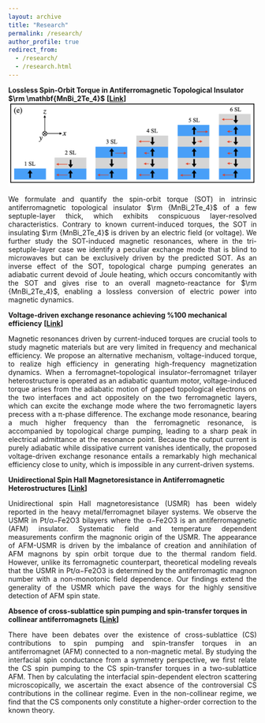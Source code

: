```yaml
---
layout: archive
title: "Research"
permalink: /research/
author_profile: true
redirect_from: 
  - /research/
  - /research.html
---
```


**Lossless Spin-Orbit Torque in Antiferromagnetic Topological Insulator $\rm \mathbf{MnBi_2Te_4}$** **[[Link](https://arxiv.org/abs/2303.06181)]**
![image info](../images/sot.png)

<p align="justify">
We formulate and quantify the spin-orbit torque (SOT) in intrinsic antiferromagnetic topological insulator $\rm {MnBi_2Te_4}$ of a few septuple-layer thick, which exhibits conspicuous layer-resolved characteristics. Contrary to known current-induced torques, the SOT in insulating $\rm {MnBi_2Te_4}$ is driven by an electric field (or voltage). We further study the SOT-induced magnetic resonances, where in the tri-septuple-layer case we identify a peculiar exchange mode that is blind to microwaves but can be exclusively driven by the predicted SOT. As an inverse effect of the SOT, topological charge pumping generates an adiabatic current devoid of Joule heating, which occurs concomitantly with the SOT and gives rise to an overall magneto-reactance for $\rm {MnBi_2Te_4}$, enabling a lossless conversion of electric power into magnetic dynamics.
</p>

**Voltage-driven exchange resonance achieving %100 mechanical efficiency** **[[Link](https://journals.aps.org/prb/abstract/10.1103/PhysRevB.106.054418)]**
<p align="justify">
Magnetic resonances driven by current-induced torques are crucial tools to study magnetic materials but are very limited in frequency and mechanical efficiency. We propose an alternative mechanism, voltage-induced torque, to realize high efficiency in generating high-frequency magnetization dynamics. When a ferromagnet–topological insulator–ferromagnet trilayer heterostructure is operated as an adiabatic quantum motor, voltage-induced torque arises from the adiabatic motion of gapped topological electrons on the two interfaces and act oppositely on the two ferromagnetic layers, which can excite the exchange mode where the two ferromagnetic layers precess with a π-phase difference. The exchange mode resonance, bearing a much higher frequency than the ferromagnetic resonance, is accompanied by topological charge pumping, leading to a sharp peak in electrical admittance at the resonance point. Because the output current is purely adiabatic while dissipative current vanishes identically, the proposed voltage-driven exchange resonance entails a remarkably high mechanical efficiency close to unity, which is impossible in any current-driven systems.
</p>


**Unidirectional Spin Hall Magnetoresistance in Antiferromagnetic Heterostructures** **[[Link](https://journals.aps.org/prl/abstract/10.1103/PhysRevLett.130.086703)]**
<p align="justify">
Unidirectional spin Hall magnetoresistance (USMR) has been widely reported in the heavy metal/ferromagnet bilayer systems. We observe the USMR in Pt/α−Fe2O3 bilayers where the α−Fe2O3 is an antiferromagnetic (AFM) insulator. Systematic field and temperature dependent measurements confirm the magnonic origin of the USMR. The appearance of AFM-USMR is driven by the imbalance of creation and annihilation of AFM magnons by spin orbit torque due to the thermal random field. However, unlike its ferromagnetic counterpart, theoretical modeling reveals that the USMR in Pt/α−Fe2O3 is determined by the antiferromagtic magnon number with a non-monotonic field dependence. Our findings extend the generality of the USMR which pave the ways for the highly sensitive detection of AFM spin state.
</p>

**Absence of cross-sublattice spin pumping and spin-transfer torques in collinear antiferromagnets** **[[Link](https://arxiv.org/abs/2305.13334)]**
<p align="justify">
There have been debates over the existence of cross-sublattice (CS) contributions to spin pumping and spin-transfer torques in an antiferromagnet (AFM) connected to a non-magnetic metal. By studying the interfacial spin conductance from a symmetry perspective, we first relate the CS spin pumping to the CS spin-transfer torques in a two-sublattice AFM. Then by calculating the interfacial spin-dependent electron scattering microscopically, we ascertain the exact absence of the controversial CS contributions in the collinear regime. Even in the non-collinear regime, we find that the CS components only constitute a higher-order correction to the known theory.
</p>

